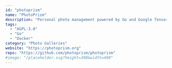 ```yaml
---
id: "photoprism"
name: "PhotoPrism"
description: "Personal photo management powered by Go and Google TensorFlow.  Browse, organize, and share your personal photo collection, using the latest technologies to automatically tag and find pictures."
tags:
  - "AGPL-3.0"
  - "Go"
  - "Docker"
category: "Photo Galleries"
website: "https://photoprism.org"
repo: "https://github.com/photoprism/photoprism"
#image: "/placeholder.svg?height=300&width=400"
---
```


